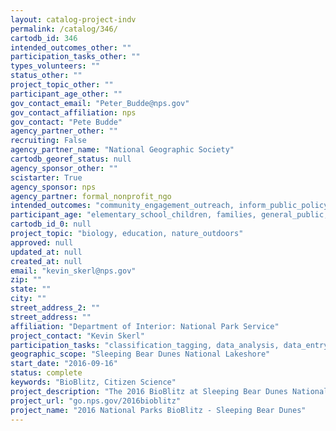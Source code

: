 ```yaml
---
layout: catalog-project-indv
permalink: /catalog/346/
cartodb_id: 346
intended_outcomes_other: ""
participation_tasks_other: ""
types_volunteers: ""
status_other: ""
project_topic_other: ""
participant_age_other: ""
gov_contact_email: "Peter_Budde@nps.gov"
gov_contact_affiliation: nps
gov_contact: "Pete Budde"
agency_partner_other: ""
recruiting: False
agency_partner_name: "National Geographic Society"
cartodb_georef_status: null
agency_sponsor_other: ""
scistarter: True
agency_sponsor: nps
agency_partner: formal_nonprofit_ngo
intended_outcomes: "community_engagement_outreach, inform_public_policy, io_education, operational_integration_use, research_advancement"
participant_age: "elementary_school_children, families, general_public, middle_school_children, targeted_group, teens"
cartodb_id_0: null
project_topic: "biology, education, nature_outdoors"
approved: null
updated_at: null
created_at: null
email: "kevin_skerl@nps.gov"
zip: ""
state: ""
city: ""
street_address_2: ""
street_address: ""
affiliation: "Department of Interior: National Park Service"
project_contact: "Kevin Skerl"
participation_tasks: "classification_tagging, data_analysis, data_entry, finding_entities, identification, learning, observation, site_selection_description, specimen_sample_collection"
geographic_scope: "Sleeping Bear Dunes National Lakeshore"
start_date: "2016-09-16"
status: complete
keywords: "BioBlitz, Citizen Science"
project_description: "The 2016 BioBlitz at Sleeping Bear Dunes National Lakeshore will explore all taxonomic groups with particular interest in amphibians, reptiles, and mollusks. Partners include: Cerulean Center."
project_url: "go.nps.gov/2016bioblitz"
project_name: "2016 National Parks BioBlitz - Sleeping Bear Dunes"
---
```

